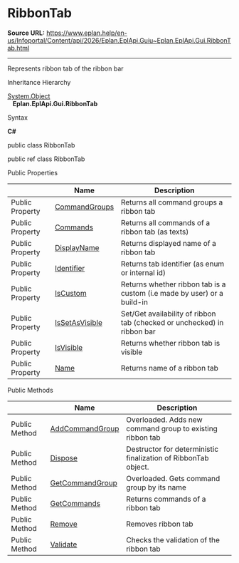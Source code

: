 # RibbonTab

**Source URL:** https://www.eplan.help/en-us/Infoportal/Content/api/2026/Eplan.EplApi.Guiu~Eplan.EplApi.Gui.RibbonTab.html

---

Represents ribbon tab of the ribbon bar

Inheritance Hierarchy

[System.Object](#)  
   **Eplan.EplApi.Gui.RibbonTab**

Syntax

**C#**



public class RibbonTab

public ref class RibbonTab

Public Properties

|  | Name | Description |
| --- | --- | --- |
| Public Property | [CommandGroups](Eplan.EplApi.Guiu~Eplan.EplApi.Gui.RibbonTab~CommandGroups.html) | Returns all command groups a ribbon tab |
| Public Property | [Commands](Eplan.EplApi.Guiu~Eplan.EplApi.Gui.RibbonTab~Commands.html) | Returns all commands of a ribbon tab (as texts) |
| Public Property | [DisplayName](Eplan.EplApi.Guiu~Eplan.EplApi.Gui.RibbonTab~DisplayName.html) | Returns displayed name of a ribbon tab |
| Public Property | [Identifier](Eplan.EplApi.Guiu~Eplan.EplApi.Gui.RibbonTab~Identifier.html) | Returns tab identifier (as enum or internal id) |
| Public Property | [IsCustom](Eplan.EplApi.Guiu~Eplan.EplApi.Gui.RibbonTab~IsCustom.html) | Returns whether ribbon tab is a custom (i.e made by user) or a build-in |
| Public Property | [IsSetAsVisible](Eplan.EplApi.Guiu~Eplan.EplApi.Gui.RibbonTab~IsSetAsVisible.html) | Set/Get availability of ribbon tab (checked or unchecked) in ribbon bar |
| Public Property | [IsVisible](Eplan.EplApi.Guiu~Eplan.EplApi.Gui.RibbonTab~IsVisible.html) | Returns whether ribbon tab is visible |
| Public Property | [Name](Eplan.EplApi.Guiu~Eplan.EplApi.Gui.RibbonTab~Name.html) | Returns name of a ribbon tab |



Public Methods

|  | Name | Description |
| --- | --- | --- |
| Public Method | [AddCommandGroup](Eplan.EplApi.Guiu~Eplan.EplApi.Gui.RibbonTab~AddCommandGroup.html) | Overloaded. Adds new command group to existing ribbon tab |
| Public Method | [Dispose](Eplan.EplApi.Guiu~Eplan.EplApi.Gui.RibbonTab~Dispose().html) | Destructor for deterministic finalization of RibbonTab object. |
| Public Method | [GetCommandGroup](Eplan.EplApi.Guiu~Eplan.EplApi.Gui.RibbonTab~GetCommandGroup.html) | Overloaded. Gets command group by its name |
| Public Method | [GetCommands](Eplan.EplApi.Guiu~Eplan.EplApi.Gui.RibbonTab~GetCommands.html) | Returns commands of a ribbon tab |
| Public Method | [Remove](Eplan.EplApi.Guiu~Eplan.EplApi.Gui.RibbonTab~Remove.html) | Removes ribbon tab |
| Public Method | [Validate](Eplan.EplApi.Guiu~Eplan.EplApi.Gui.RibbonTab~Validate.html) | Checks the validation of the ribbon tab |


